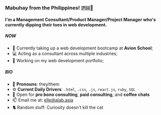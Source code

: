 ### Mabuhay from the Philippines! 🇵🇭👋

#### I'm a Management Consultant/Product Manager/Project Manager who's currently dipping their toes in web development.

##### NOW

- 📖 Currently taking up a web development bootcamp at **Avion School**;
- 💻 Acting as a consultant across multiple industries;
- 💼 Working on my web development portfolio;


##### BIO

- 🌈 **Pronouns**: they/them
- ⚙️ **Current Daily Drivers**: `.html`, `.css`, `.js`, `react.js`, `ruby`, `SQL`
- 💬 Open for **pro bono consulting**, **paid consulting**, and **coffee chats**
- 📫 Email me at: [elle@alab.asia](mailto:elle@alab.asia)
- 🐈 Random stuff: Curiosity doesn't kill the cat
